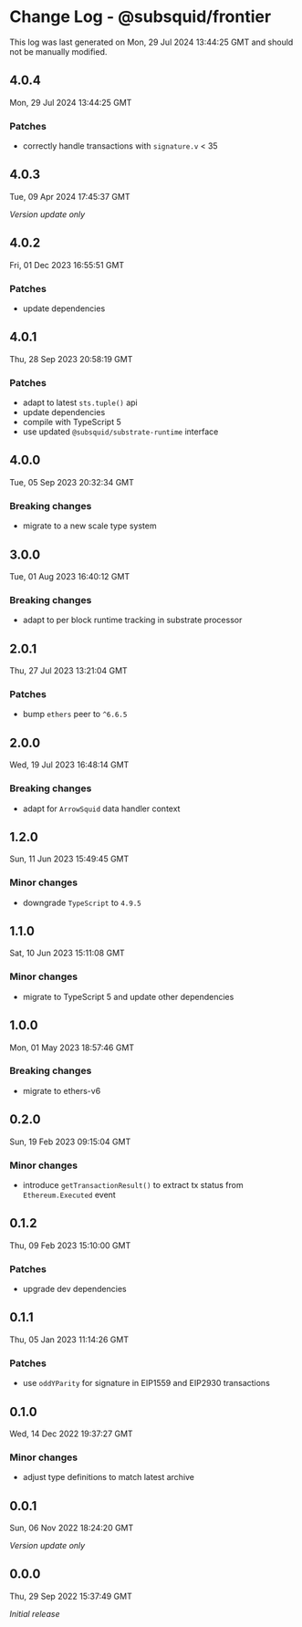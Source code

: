 # Change Log - @subsquid/frontier

This log was last generated on Mon, 29 Jul 2024 13:44:25 GMT and should not be manually modified.

## 4.0.4
Mon, 29 Jul 2024 13:44:25 GMT

### Patches

- correctly handle transactions with `signature.v` < 35

## 4.0.3
Tue, 09 Apr 2024 17:45:37 GMT

_Version update only_

## 4.0.2
Fri, 01 Dec 2023 16:55:51 GMT

### Patches

- update dependencies

## 4.0.1
Thu, 28 Sep 2023 20:58:19 GMT

### Patches

- adapt to latest `sts.tuple()` api
- update dependencies
- compile with TypeScript 5
- use updated `@subsquid/substrate-runtime` interface

## 4.0.0
Tue, 05 Sep 2023 20:32:34 GMT

### Breaking changes

- migrate to a new scale type system

## 3.0.0
Tue, 01 Aug 2023 16:40:12 GMT

### Breaking changes

- adapt to per block runtime tracking in substrate processor

## 2.0.1
Thu, 27 Jul 2023 13:21:04 GMT

### Patches

- bump `ethers` peer to `^6.6.5`

## 2.0.0
Wed, 19 Jul 2023 16:48:14 GMT

### Breaking changes

- adapt for `ArrowSquid` data handler context

## 1.2.0
Sun, 11 Jun 2023 15:49:45 GMT

### Minor changes

- downgrade `TypeScript` to `4.9.5`

## 1.1.0
Sat, 10 Jun 2023 15:11:08 GMT

### Minor changes

- migrate to TypeScript 5 and update other dependencies

## 1.0.0
Mon, 01 May 2023 18:57:46 GMT

### Breaking changes

- migrate to ethers-v6

## 0.2.0
Sun, 19 Feb 2023 09:15:04 GMT

### Minor changes

- introduce `getTransactionResult()` to extract tx status from `Ethereum.Executed` event

## 0.1.2
Thu, 09 Feb 2023 15:10:00 GMT

### Patches

- upgrade dev dependencies

## 0.1.1
Thu, 05 Jan 2023 11:14:26 GMT

### Patches

- use `oddYParity` for signature in EIP1559 and EIP2930 transactions

## 0.1.0
Wed, 14 Dec 2022 19:37:27 GMT

### Minor changes

- adjust type definitions to match latest archive

## 0.0.1
Sun, 06 Nov 2022 18:24:20 GMT

_Version update only_

## 0.0.0
Thu, 29 Sep 2022 15:37:49 GMT

_Initial release_

